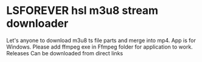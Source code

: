 # LSFOREVER hsl m3u8 stream downloader
Let's anyone to download m3u8 ts file parts and merge into mp4. App is for Windows. Please add ffmpeg exe in Ffmpeg folder for application to work. Releases Can be downloaded from direct links
